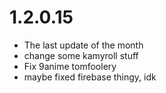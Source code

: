 # 1.2.0.15

- The last update of the month
- change some kamyroll stuff
- Fix 9anime tomfoolery
- maybe fixed firebase thingy, idk